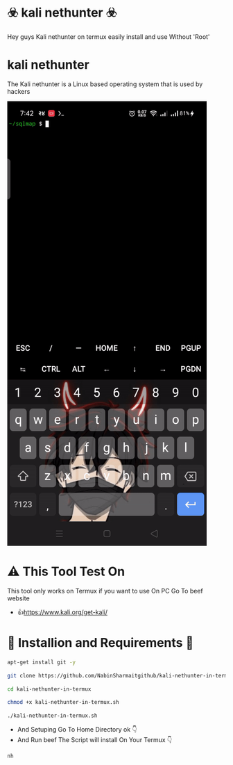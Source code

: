 # ☣️ kali nethunter ☣️
Hey guys Kali nethunter on termux easily install and use Without 'Root'

# kali nethunter 
The Kali nethunter is a Linux based operating system that is used by hackers 

<img src="sqlmap.gif"/>


# ⚠️ This Tool Test On 
This tool only works on Termux 
if you want to use On PC 
Go To  beef website
-  👍https://www.kali.org/get-kali/


# 🛑 Installion and Requirements 🛑

```bash
apt-get install git -y
```
```bash
git clone https://github.com/NabinSharmaitgithub/kali-nethunter-in-termux.git
```

```bash
cd kali-nethunter-in-termux
```

```bash
chmod +x kali-nethunter-in-termux.sh
```

```bash
./kali-nethunter-in-termux.sh
```

- And Setuping Go To Home Directory ok 👇
- And Run beef The Script will install On Your Termux 👇 

```bash
nh
```

